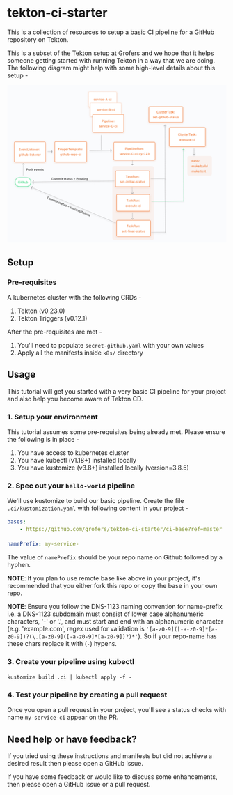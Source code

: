 # tekton-ci-starter

This is a collection of resources to setup a basic CI pipeline for a GitHub repository on Tekton.

This is a subset of the Tekton setup at Grofers and we hope that it helps someone getting started with running Tekton in a way that we are doing. The following diagram might help with some high-level details about this setup -

![The high-level design of our standard CI pipeline](hld.jpg)

## Setup

### Pre-requisites

A kubernetes cluster with the following CRDs -

1. Tekton (v0.23.0)
2. Tekton Triggers (v0.12.1)

After the pre-requisites are met - 
1. You'll need to populate `secret-github.yaml` with your own values
2. Apply all the manifests inside `k8s/` directory

## Usage

This tutorial will get you started with a very basic CI pipeline for your project and also help you become aware of Tekton CD.

### 1. Setup your environment

This tutorial assumes some pre-requisites being already met. Please ensure the following is in place -

   1. You have access to kubernetes cluster
   2. You have kubectl (v1.18+) installed locally 
   3. You have kustomize (v3.8+) installed locally (version=3.8.5)

### 2. Spec out your `hello-world` pipeline

We'll use kustomize to build our basic pipeline. Create the file `.ci/kustomization.yaml` with following content in your project -

```yaml
bases:
    - https://github.com/grofers/tekton-ci-starter/ci-base?ref=master

namePrefix: my-service-
```

The value of `namePrefix` should be your repo name on Github followed by a hyphen.

**NOTE**: If you plan to use remote base like above in your project, it's recommended that you either fork this repo or copy the base in your own repo.

**NOTE**: Ensure you follow the DNS-1123 naming convention for name-prefix i.e. a DNS-1123 subdomain must consist of lower case alphanumeric characters, '-' or '.', and must start and end with an alphanumeric character (e.g. 'example.com', regex used for validation is `'[a-z0-9]([-a-z0-9]*[a-z0-9])?(\.[a-z0-9]([-a-z0-9]*[a-z0-9])?)*'`). So if your repo-name has these chars replace it with (`-`) hypens. 

### 3. Create your pipeline using kubectl

`kustomize build .ci | kubectl apply -f -`

### 4. Test your pipeline by creating a pull request

Once you open a pull request in your project, you'll see a status checks with name `my-service-ci` appear on the PR.

## Need help or have feedback?

If you tried using these instructions and manifests but did not achieve a desired result then please open a GitHub issue.

If you have some feedback or would like to discuss some enhancements, then please open a GitHub issue or a pull request.
